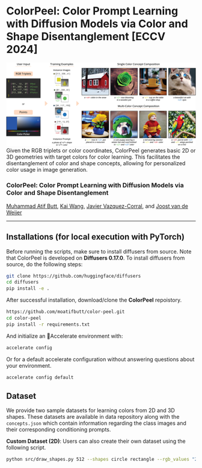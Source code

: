 # ColorPeel: Color Prompt Learning with Diffusion Models via  Color and Shape Disentanglement [ECCV 2024]

![teaser](assets/teaser_4.jpg)
Given the RGB triplets or color coordinates, ColorPeel generates basic 2D or 3D geometries with target colors for color learning. This facilitates the disentanglement of color and shape concepts, allowing for personalized color usage in image generation.

### ColorPeel: Color Prompt Learning with Diffusion Models via  Color and Shape Disentanglement
[Muhammad Atif Butt](https://scholar.google.com/citations?user=vf7PeaoAAAAJ&hl=en), [Kai Wang](https://scholar.google.com/citations?user=j14vd0wAAAAJ&hl=en), [Javier Vazquez-Corral](https://scholar.google.com/citations?user=gjnuPMoAAAAJ&hl=en), and [Joost van de Weijer](https://scholar.google.com/citations?user=Gsw2iUEAAAAJ&hl=en)

<hr>

## Installations (for local execution with PyTorch)
Before running the scripts, make sure to install diffusers from source. Note that ColorPeel is developed on **Diffusers 0.17.0**.
To install diffusers from source, do the following steps:

```sh
git clone https://github.com/huggingface/diffusers
cd diffusers
pip install -e .
```

After successful installation, download/clone the **ColorPeel** repoistory.

```sh
https://github.com/moatifbutt/color-peel.git
cd color-peel
pip install -r requirements.txt
```

And initialize an 🤗Accelerate environment with:

```sh
accelerate config
```

Or for a default accelerate configuration without answering questions about your environment.

```sh
accelerate config default
```

## Dataset
We provide two sample datasets for learning colors from 2D and 3D shapes. These datasets are available in data repository along with the `concepts.json` which contain information regarding the class images and their corresponding conditioning prompts.

**Custom Dataset (2D)**: Users can also create their own dataset using the following script.

```sh
python src/draw_shapes.py 512 --shapes circle rectangle --rgb_values "235,33,33" "33,235,33" "33,33,235" "235,235,33" --out data/dataset
```
